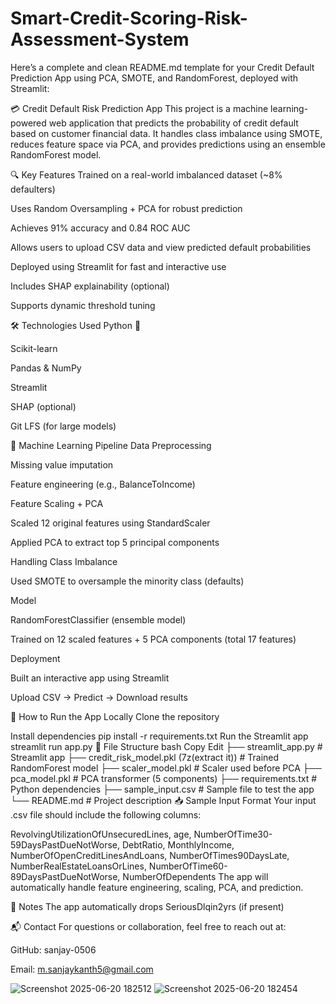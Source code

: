 # Smart-Credit-Scoring-Risk-Assessment-System

Here’s a complete and clean README.md template for your Credit Default Prediction App using PCA, SMOTE, and RandomForest, deployed with Streamlit:

💳 Credit Default Risk Prediction App
This project is a machine learning-powered web application that predicts the probability of credit default based on customer financial data. It handles class imbalance using SMOTE, reduces feature space via PCA, and provides predictions using an ensemble RandomForest model.

🔍 Key Features
Trained on a real-world imbalanced dataset (~8% defaulters)

Uses Random Oversampling + PCA for robust prediction

Achieves 91% accuracy and 0.84 ROC AUC

Allows users to upload CSV data and view predicted default probabilities

Deployed using Streamlit for fast and interactive use

Includes SHAP explainability (optional)

Supports dynamic threshold tuning

🛠️ Technologies Used
Python 🐍

Scikit-learn

Pandas & NumPy

Streamlit

SHAP (optional)

Git LFS (for large models)

🧠 Machine Learning Pipeline
Data Preprocessing

Missing value imputation

Feature engineering (e.g., BalanceToIncome)

Feature Scaling + PCA

Scaled 12 original features using StandardScaler

Applied PCA to extract top 5 principal components

Handling Class Imbalance

Used SMOTE to oversample the minority class (defaults)

Model

RandomForestClassifier (ensemble model)

Trained on 12 scaled features + 5 PCA components (total 17 features)

Deployment

Built an interactive app using Streamlit

Upload CSV → Predict → Download results

🚀 How to Run the App Locally
Clone the repository

Install dependencies
pip install -r requirements.txt
Run the Streamlit app
streamlit run app.py
📁 File Structure
bash
Copy
Edit
├── streamlit_app.py                        # Streamlit app
├── credit_risk_model.pkl (7z(extract it))     # Trained RandomForest model
├── scaler_model.pkl             # Scaler used before PCA
├── pca_model.pkl                # PCA transformer (5 components)
├── requirements.txt             # Python dependencies
├── sample_input.csv             # Sample file to test the app
└── README.md                    # Project description
📥 Sample Input Format
Your input .csv file should include the following columns:

RevolvingUtilizationOfUnsecuredLines, age, NumberOfTime30-59DaysPastDueNotWorse,
DebtRatio, MonthlyIncome, NumberOfOpenCreditLinesAndLoans,
NumberOfTimes90DaysLate, NumberRealEstateLoansOrLines,
NumberOfTime60-89DaysPastDueNotWorse, NumberOfDependents
The app will automatically handle feature engineering, scaling, PCA, and prediction.

📌 Notes
The app automatically drops SeriousDlqin2yrs (if present)


📬 Contact
For questions or collaboration, feel free to reach out at:


GitHub: sanjay-0506

Email: m.sanjaykanth5@gmail.com


![Screenshot 2025-06-20 182512](https://github.com/user-attachments/assets/bc6a145c-90c8-4a22-9e45-9ceeff3bb50c)
![Screenshot 2025-06-20 182454](https://github.com/user-attachments/assets/9a4c1a43-4cad-4dfa-b3e8-ec9cb31c749a)

